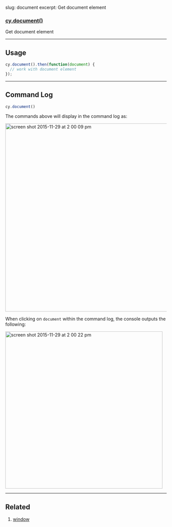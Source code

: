 slug: document
excerpt: Get document element

### [cy.document()](#usage)


Get document element

***

## Usage

```javascript
cy.document().then(function(document) {
  // work with document element
});
```

***

## Command Log

```javascript
cy.document()
```

The commands above will display in the command log as:

<img width="588" alt="screen shot 2015-11-29 at 2 00 09 pm" src="https://cloud.githubusercontent.com/assets/1271364/11459311/aab8fe88-96a1-11e5-9b72-b0501204030d.png">

When clicking on `document` within the command log, the console outputs the following:

<img width="491" alt="screen shot 2015-11-29 at 2 00 22 pm" src="https://cloud.githubusercontent.com/assets/1271364/11459314/ad27d7e8-96a1-11e5-8d1c-9c4ede6c54aa.png">

***

## Related
1. [window](http://on.cypress.io/api/window)